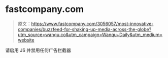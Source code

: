 # fastcompany.com

> 原文：<https://www.fastcompany.com/3056057/most-innovative-companies/buzzfeed-for-shaking-up-media-across-the-globe?utm_source=wanqu.co&utm_campaign=Wanqu+Daily&utm_medium=website>

请启用 JS 并禁用任何广告拦截器